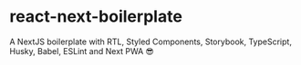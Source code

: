# react-next-boilerplate
A NextJS boilerplate with RTL, Styled Components, Storybook, TypeScript, Husky, Babel, ESLint and Next PWA :sunglasses:
